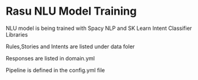 # Rasu NLU Model Training
NLU model is being trained with Spacy NLP and SK Learn Intent Classifier Libraries

Rules,Stories and Intents are listed under data foler

Responses are listed in domain.yml

Pipeline is defined in the config.yml file
